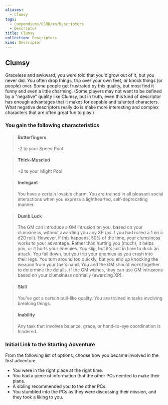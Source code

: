 ```yaml
---
aliases:
  - Clumsy
tags:
  - Compendiums/CSRD/en/Descriptors
  - Descriptor
title: Clumsy
collection: Descriptors
kind: Descriptor
---
```

## Clumsy  
Graceless and awkward, you were told that you'd grow out of it, but you never did. You often drop things, trip over your own feet, or knock things (or people) over. Some people get frustrated by this quality, but most find it funny and even a little charming.
(Some players may not want to be defined by a "negative" quality like Clumsy, but in truth, even this kind of descriptor has enough advantages that it makes for capable and talented characters. What negative descriptors really do is make more interesting and complex characters that are often great fun to play.)
### You gain the following characteristics  
> #### Butterfingers
> -2 to your Speed Pool.  

> #### Thick-Muscled
> +2 to your Might Pool.  

> #### Inelegant
> You have a certain lovable charm. You are trained in all pleasant social interactions when you express a lighthearted, self-deprecating manner.  

> #### Dumb Luck
> The GM can introduce a GM intrusion on you, based on your clumsiness, without awarding you any XP (as if you had rolled a 1 on a d20 roll). However, if this happens, 50% of the time, your clumsiness works to your advantage. Rather than hurting you (much), it helps you, or it hurts your enemies. You slip, but it's just in time to duck an attack. You fall down, but you trip your enemies as you crash into their legs. You turn around too quickly, but you end up knocking the weapon from your foe's hand. You and the GM should work together to determine the details. If the GM wishes, they can use GM intrusions based on your clumsiness normally (awarding XP).  

> #### Skill
> You've got a certain bull-like quality. You are trained in tasks involving breaking things.  

> #### Inability
> Any task that involves balance, grace, or hand-to-eye coordination is hindered.  

### Initial Link to the Starting Adventure  
From the following list of options, choose how you became involved in the first adventure.  
- You were in the right place at the right time.  
- You had a piece of information that the other PCs needed to make their plans.  
- A sibling recommended you to the other PCs.  
- You stumbled into the PCs as they were discussing their mission, and they took a liking to you.  